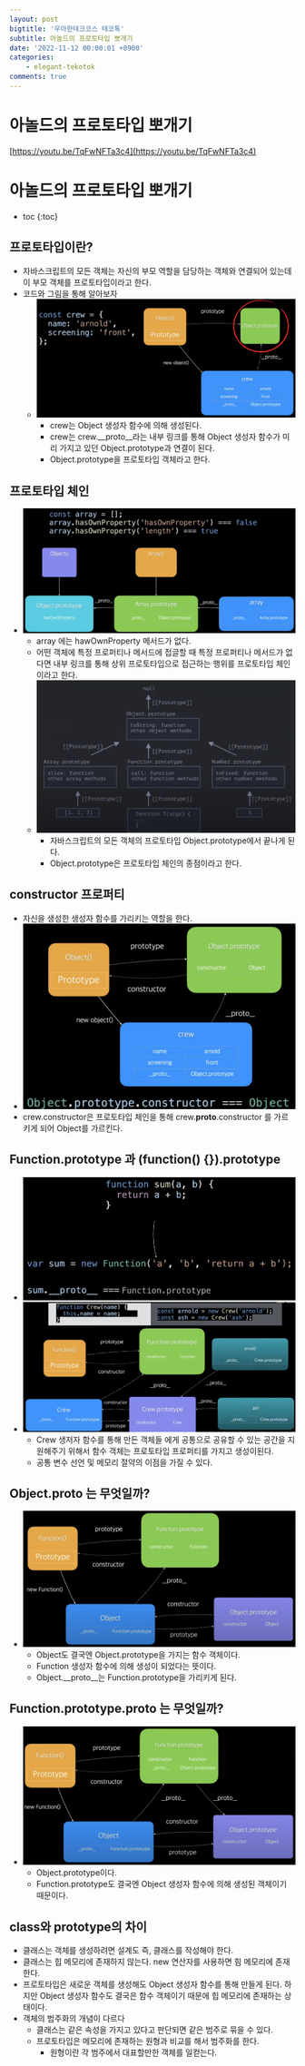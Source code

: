 ```yaml
---
layout: post
bigtitle: '우아한테크코스 테코톡'
subtitle: 아놀드의 프로토타입 뽀개기
date: '2022-11-12 00:00:01 +0900'
categories:
    - elegant-tekotok
comments: true
---
```


# 아놀드의 프로토타입 뽀개기
[https://youtu.be/TqFwNFTa3c4](https://youtu.be/TqFwNFTa3c4)

# 아놀드의 프로토타입 뽀개기
* toc
{:toc}

## 프로토타입이란?
+ 자바스크립트의 모든 객체는 자신의 부모 역할을 담당하는 객체와 연결되어 있는데 이 부모 객체를 프로토타입이라고 한다. 
+ 코드와 그림을 통해 알아보자
  + ![img.png](/assets/img/elegant-tekotok/ARNOLD-Prototype.png)
    + crew는 Object 생성자 함수에 의해 생성된다. 
    + crew는 crew.__proto__라는 내부 링크를 통해 Object 생성자 함수가 미리 가지고 있던 Object.prototype과 연결이 된다. 
    + Object.prototype을 프로토타입 객체라고 한다.
    
## 프로토타입 체인 
+ ![img.png](/assets/img/elegant-tekotok/ARNOLD-Prototype2.png)
  + array 에는 hawOwnProperty 메서드가 없다. 
  + 어떤 객체에 특정 프로퍼티나 메서드에 접글할 때 특정 프로퍼티나 메서드가 없다면 내부 링크를 통해 상위 프로토타입으로 접근하는 행위를 프로토타입 체인이라고 한다.
  + ![img.png](/assets/img/elegant-tekotok/ARNOLD-Prototype3.png)
    + 자바스크립트의 모든 객체의 프로토타입 Object.prototype에서 끝나게 된다.   
    + Object.prototype은 프로토타입 체인의 종점이라고 한다.
    
## constructor 프로퍼티
+ 자신을 생성한 생성자 함수를 가리키는 역할을 한다. 
+ ![img.png](/assets/img/elegant-tekotok/ARNOLD-Prototype4.png)
+ crew.constructor은 프로토타입 체인을 통해 crew.__proto__.constructor 를 가르키게 되어 Object를 가르킨다.

## Function.prototype 과 (function() {}).prototype
+ ![img.png](/assets/img/elegant-tekotok/ARNOLD-Prototype5.png)
+ ![img.png](/assets/img/elegant-tekotok/ARNOLD-Prototype6.png)
  + Crew 생저자 함수를 통해 만든 객체들 에게 공통으로 공유할 수 있는 공간을 지원해주기 위해서 함수 객체는 프로토타입 프로퍼티를 가지고 생성이된다. 
  + 공통 변수 선언 및 메모리 절약의 이점을 가질 수 있다.
  
## Object.__proto__ 는 무엇일까?
+ ![img.png](/assets/img/elegant-tekotok/ARNOLD-Prototype7.png)
  + Object도 결국엔 Object.prototype을 가지는 함수 객체이다. 
  + Function 생성자 함수에 의해 생성이 되었다는 뜻이다.
  + Object.__proto__는 Function.prototype을 가리키게 된다.
  
## Function.prototype.__proto__ 는 무엇일까?
+ ![img.png](/assets/img/elegant-tekotok/ARNOLD-Prototype8.png)
  + Object.prototype이다.
  + Function.prototype도 결국엔 Object 생성자 함수에 의해 생성된 객체이기 때문이다.
  
## class와 prototype의 차이 
+ 클래스는 객체를 생성하려면 설계도 즉, 클래스를 작성해야 한다. 
+ 클래스는 힙 메모리에 존재하지 않는다. new 연산자를 사용하면 힘 메모리에 존재한다. 
+ 프로토타입은 새로운 객체를 생성해도 Object 생성자 함수를 통해 만들게 된다. 하지만 Object 생성자 함수도 결국은 함수 객체이기 때문에 힙 메모리에 존재하는 상태이다. 
+ 객체의 범주화의 개념이 다르다 
  + 클래스는 같은 속성을 가지고 있다고 판단되면 같은 범주로 묶을 수 있다. 
  + 프로토타입은 메모리에 존재하는 원형과 비교를 해서 범주화를 한다. 
    + 원형이란 각 범주에서 대표할만한 객체를 일컫는다. 
